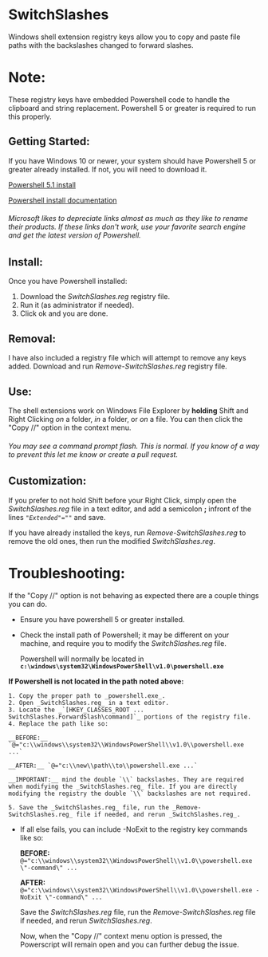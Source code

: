 # SwitchSlashes
Windows shell extension registry keys allow you to copy and paste file paths with the backslashes changed to forward slashes.

# Note:
These registry keys have embedded Powershell code to handle the clipboard and string replacement. Powershell 5 or greater is required to run this properly. 

## Getting Started:
If you have Windows 10 or newer, your system should have Powershell 5 or greater already installed. If not, you will need to download it.

[Powershell 5.1 install](https://www.microsoft.com/en-us/download/details.aspx?id=54616)

[Powershell install documentation](https://docs.microsoft.com/en-us/powershell/scripting/setup/installing-windows-powershell?view=powershell-6)

###### Microsoft likes to depreciate links almost as much as they like to rename their products. If these links don't work, use your favorite search engine and get the latest version of Powershell.

## Install:
Once you have Powershell installed:
  1. Download the _SwitchSlashes.reg_ registry file.
  2. Run it (as administrator if needed).
  3. Click ok and you are done.

## Removal:
I have also included a registry file which will attempt to remove any keys added. Download and run _Remove-SwitchSlashes.reg_ registry file.

## Use:
The shell extensions work on Windows File Explorer by __holding__ Shift and Right Clicking _on_ a folder, _in_ a folder, or _on_ a file.
You can then click the "Copy //" option in the context menu.

###### You may see a command prompt flash. This is normal. If you know of a way to prevent this let me know or create a pull request.

## Customization:
If you prefer to not hold Shift before your Right Click, simply open the _SwitchSlashes.reg_ file in a text editor, and add a semicolon __;__ infront of the lines _`"Extended"=""`_ and save. 

If you have already installed the keys, run _Remove-SwitchSlashes.reg_ to remove the old ones, then run the modified _SwitchSlashes.reg_.

# Troubleshooting:
If the "Copy //" option is not behaving as expected there are a couple things you can do.
 * Ensure you have powershell 5 or greater installed.
 * Check the install path of Powershell; it may be different on your machine, and require you to modify the _SwitchSlashes.reg_ file.

   Powershell will normally be located in __`c:\windows\system32\WindowsPowerShell\v1.0\powershell.exe`__
   
  __If Powershell is not located in the path noted above:__
  
    1. Copy the proper path to _powershell.exe_.
    2. Open _SwitchSlashes.reg_ in a text editor.
    3. Locate the _`[HKEY_CLASSES_ROOT ... SwitchSlashes.ForwardSlash\command]`_ portions of the registry file.
    4. Replace the path like so:
    
    __BEFORE:__ `@="c:\\windows\\system32\\WindowsPowerShell\\v1.0\\powershell.exe ...`
    
    __AFTER:__ `@="c:\\new\\path\\to\\powershell.exe ...`
    
    __IMPORTANT:__ mind the double `\\` backslashes. They are required when modifying the _SwitchSlashes.reg_ file. If you are directly modifying the registry the double `\\` backslashes are not required.
    
    5. Save the _SwitchSlashes.reg_ file, run the _Remove-SwitchSlashes.reg_ file if needed, and rerun _SwitchSlashes.reg_.
  * If all else fails, you can include -NoExit to the registry key commands like so:
  
    __BEFORE:__ `@="c:\\windows\\system32\\WindowsPowerShell\\v1.0\\powershell.exe \"-command\" ...`
  
    __AFTER:__ `@="c:\\windows\\system32\\WindowsPowerShell\\v1.0\\powershell.exe -NoExit \"-command\" ...`
   
     Save the _SwitchSlashes.reg_ file, run the _Remove-SwitchSlashes.reg_ file if needed, and rerun _SwitchSlashes.reg_. 
     
     Now, when the "Copy //" context menu option is pressed, the Powerscript will remain open and you can further debug the issue.
